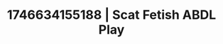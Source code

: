 ---
categories:
- Intimate storytelling
- Sensual selfie
- AI-generated
- Naughty librarian
- Sensual teasing
- Bare skin
- ASMR
- Cosplay
image: /assets/images/1746634155188.jpg
layout: post
seo:
  description: Featured content with premium Scat Fetish, ABDL Play. HD images available.
  keywords: Scat Fetish, ABDL Play
  og_image: /assets/images/1746634155188.jpg
  schema_type: VisualArtwork
tags:
- '#1746634155188'
- ABDL Play
- Scat Fetish
title: 1746634155188 | Scat Fetish ABDL Play
---